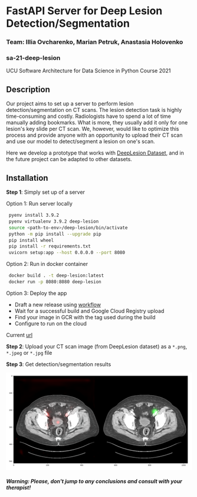 
# FastAPI Server for Deep Lesion Detection/Segmentation

### Team: Illia Ovcharenko, Marian Petruk, Anastasia Holovenko

### sa-21-deep-lesion
UCU Software Architecture for Data Science in Python Course 2021

## Description
Our project aims to set up a server to perform lesion detection/segmentation on CT scans.
The lesion detection task is highly time-consuming and costly.
Radiologists have to spend a lot of time manually adding bookmarks.
What is more, they usually add it only for one lesion's key slide per CT scan.
We, however, would like to optimize this process and provide anyone with an opportunity to upload their CT scan
and use our model to detect/segment a lesion on one's scan.

Here we develop a prototype that works with [DeepLesion Dataset](https://nihcc.app.box.com/v/DeepLesion/folder/50715173939),
and in the future project can be adapted to other datasets.

## Installation

**Step 1**: Simply set up of a server

Option 1: Run server locally
```bash
 pyenv install 3.9.2
 pyenv virtualenv 3.9.2 deep-lesion
 source <path-to-env>/deep-lesion/bin/activate
 python -m pip install --upgrade pip
 pip install wheel
 pip install -r requirements.txt
 uvicorn setup:app --host 0.0.0.0 --port 8080
```

Option 2: Run in docker container
```bash
 docker build . -t deep-lesion:latest
 docker run -p 8080:8080 deep-lesion
```

Option 3: Deploy the app
* Draft a new release using [workflow](https://github.com/aholovenko/sa-21-deep-lesion/releases/new)
* Wait for a successful build and Google Cloud Registry upload
* Find your image in GCR with the tag used during the build
* Configure to run on the cloud

Current [url](https://deep-lesion-service-642qcpnmbq-uc.a.run.app)

**Step 2**: Upload your CT scan image (from DeepLesion dataset) as a `*.png`, `*.jpeg` or `*.jpg` file

**Step 3**: Get detection/segmentation results

![output](images/segmentation-example.png)

##### Warning: Please, don't jump to any conclusions and consult with your therapist! 
